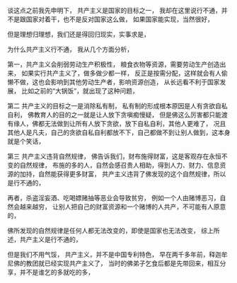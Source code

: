 谈这点之前我先申明下，
共产主义是国家的目标之一，
我却在这里说行不通，并不是跟国家对着干，也不是反对国家这么做，
如果国家能实现，当然很好，

但是理想归理想，我们还是得回归现实，实事求是，

为什么共产主义行不通，
我从几个方面分析，

第一，共产主义会削弱劳动生产积极性，
粮食衣物等资源，需要劳动生产创造出来，
如果实行共产主义了，做多做少都一样，
反正是按需分配，这样就会有人偷懒不做，这也会影响到其他劳动生产者，影响资源创造，
从长远看不利于国家发展，
比如之前的“大锅饭”，就出现了这种问题，

第二
共产主义的目标之一是消除私有制，
私有制的形成根本原因是人有贪欲自私自利，
佛教育人的目的之一就是让人放下贪嗔痴慢疑，
但是佛这么厉害都只能渡有缘人，佛都无法做到让所有人放下贪欲，放下自私自利，其他人更难了，
况且其他人是凡夫，自己的贪欲自私自利都放不下，自己都做不到让别人做到，这本身就是个笑话，

第三
共产主义违背自然规律，
佛告诉我们，财布施得财富，这是客观存在永恒不变的自然规律，
布施的多的人，自然会感召贵人相助，得到人力、财力、信息资源的加持，自然能获得更多财富，
共产主义违背了佛发现的这个自然规律，所以是行不通的，

再者，杀盗淫妄酒、吃喝嫖赌抽等恶业会导致贫穷，
例如一个人由赌博恶习，自然会越来越穷，
让别人把自己的财富资源和一个赌博的人共产，不可能有人原意的，

佛所发现的自然规律是任何人都无法改变的，即使是国家也无法改变，
综上所述，共产主义是行不通的，

但是我们不用气馁，
共产主义，并不是中国专利特色，
早在两千多年前，释迦牟尼佛的教团就已经实现共产主义了，
当时的佛弟子乞食后都是先带回来，相互分享，并不是谁乞的多就吃的多，

